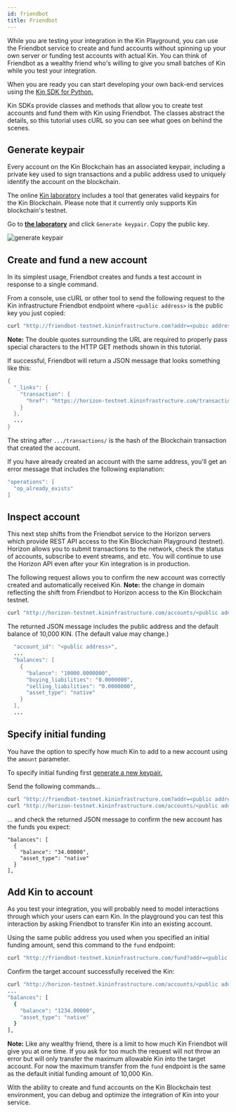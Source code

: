 ```yaml
---
id: friendbot
title: Friendbot
---
```


While you are testing your integration in the Kin Playground, you can use the Friendbot service to create and fund accounts without spinning up your own server or funding test accounts with actual Kin. You can think of Friendbot as a wealthy friend who's willing to give you small batches of Kin while you test your integration.

When you are ready you can start developing your own back-end services using the [Kin SDK for Python.](documentation/python-sdk)

Kin SDKs provide classes and methods that allow you to create test accounts and fund them with Kin using Friendbot. The classes abstract the details, so this tutorial uses cURL so you can see what goes on behind the scenes.

## Generate keypair

Every account on the Kin Blockchain has an associated keypair, including a private key used to sign transactions and a public address used to uniquely identify the account on the blockchain.

The online [Kin laboratory](http://laboratory-testnet.kininfrastructure.com/#account-creator?network=test) includes a tool that generates valid keypairs for the Kin Blockchain. Please note that it currently only supports Kin blockchain's testnet.

Go to [**the laboratory**](http://laboratory-testnet.kininfrastructure.com/#account-creator?network=test) and click `Generate keypair`. Copy the public key.

![generate keypair](../img/gen-keypair.png)

## Create and fund a new account

In its simplest usage, Friendbot creates and funds a test account in response to a single command.

From a console, use cURL or other tool to send the following request to the Kin infrastructure Friendbot endpoint where ```<public address>``` is the public key you just copied:

```bash
curl "http://friendbot-testnet.kininfrastructure.com?addr=<pubic address>"
```
**Note:** The double quotes surrounding the URL are required to properly pass special characters to the HTTP GET methods shown in this tutorial.

If successful, Friendbot will return a JSON message that looks something like this:

```java
{
  "_links": {
    "transaction": {
      "href": "https://horizon-testnet.kininfrastructure.com/transactions/c1578edef2f6ac3c6e72134b5ea226c6391aef629d14fe8bee26e80016fc5249"
    }
  },
  ...
}
```

The string after `.../transactions/` is the hash of the Blockchain transaction that created the account.

If you have already created an account with the same address, you'll get an error message that includes the following explanation:

```java
"operations": [
  "op_already_exists"
]
```

## Inspect account

This next step shifts from the Friendbot service to the Horizon servers which provide REST API access to the Kin Blockchain Playground (testnet). Horizon allows you to submit transactions to the network, check the status of accounts, subscribe to event streams, and etc. You will continue to use the Horizon API even after your Kin integration is in production.

The following request allows you to confirm the new account was correctly created and automatically received Kin. 
**Note:** the change in domain reflecting the shift from Friendbot to Horizon access to the Kin Blockchain testnet.

```bash
curl "http://horizon-testnet.kininfrastructure.com/accounts/<public address>"
```
The returned JSON message includes the public address and the default balance of 10,000 KIN. (The default value may change.)

```java
  "account_id": "<public address>",
  ...
  "balances": [
    {
      "balance": "10000.0000000",
      "buying_liabilities": "0.0000000",
      "selling_liabilities": "0.0000000",
      "asset_type": "native"
    }
  ],
  ...

  ```
## Specify initial funding

You have the option to specify how much Kin to add to a new account using the `amount` parameter.

To specify initial funding first [generate a new keypair.](#generate-keypair)

Send the following commands...

```bash
curl "http://friendbot-testnet.kininfrastructure.com?addr=<public address>&amount=34"
curl "http://horizon-testnet.kininfrastructure.com/accounts/<public address>"
```

... and check the returned JSON message to confirm the new account has the funds you expect:

```
"balances": [
  {
    "balance": "34.00000",
    "asset_type": "native"
  }
],
```
## Add Kin to account

As you test your integration, you will probably need to model interactions through which your users can earn Kin. In the playground you can test this interaction by asking Friendbot to transfer Kin into an existing account.

Using the same public address you used when you specified an initial funding amount, send this command to the `fund` endpoint:

```bash
curl "http://friendbot-testnet.kininfrastructure.com/fund?addr=<public address>&amount=1200"
```

Confirm the target account successfully received the Kin:

```bash
curl "http://horizon-testnet.kininfrastructure.com/accounts/<public address>"
...
"balances": [
  {
    "balance": "1234.00000",
    "asset_type": "native"
  }
],
```
**Note:** Like any wealthy friend, there is a limit to how much Kin Friendbot will give you at one time. If you ask for too much the request will not throw an error but will only transfer the maximum allowable Kin into the target account. For now the maximum transfer from the `fund` endpoint is the same as the default initial funding amount of 10,000 Kin.

With the ability to create and fund accounts on the Kin Blockchain test environment, you can debug and optimize the integration of Kin into your service.
